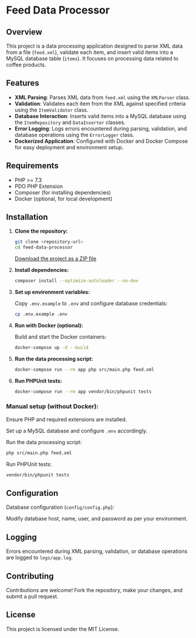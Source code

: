 
# Feed Data Processor

## Overview

This project is a data processing application designed to parse XML data from a file (`feed.xml`), validate each item, and insert valid items into a MySQL database table (`items`). It focuses on processing data related to coffee products.

## Features

- **XML Parsing**: Parses XML data from `feed.xml` using the `XMLParser` class.
- **Validation**: Validates each item from the XML against specified criteria using the `ItemValidator` class.
- **Database Interaction**: Inserts valid items into a MySQL database using the `ItemRepository` and `DataInserter` classes.
- **Error Logging**: Logs errors encountered during parsing, validation, and database operations using the `ErrorLogger` class.
- **Dockerized Application**: Configured with Docker and Docker Compose for easy deployment and environment setup.

## Requirements

- PHP >= 7.3
- PDO PHP Extension
- Composer (for installing dependencies)
- Docker (optional, for local development)

## Installation

1. **Clone the repository:**

   ```bash
   git clone <repository-url>
   cd feed-data-processor
   ```

   [Download the project as a ZIP file](https://github.com/yourusername/feed-data-processor/archive/refs/heads/main.zip)

2. **Install dependencies:**

   ```bash
   composer install --optimize-autoloader --no-dev
   ```

3. **Set up environment variables:**

   Copy `.env.example` to `.env` and configure database credentials:

   ```bash
   cp .env.example .env
   ```

4. **Run with Docker (optional):**

   Build and start the Docker containers:

   ```bash
   docker-compose up -d --build
   ```

5. **Run the data processing script:**

   ```bash
   docker-compose run --rm app php src/main.php feed.xml
   ```

6. **Run PHPUnit tests:**

   ```bash
   docker-compose run --rm app vendor/bin/phpunit tests
   ```

### Manual setup (without Docker):

Ensure PHP and required extensions are installed.

Set up a MySQL database and configure `.env` accordingly.

Run the data processing script:

```bash
php src/main.php feed.xml
```

Run PHPUnit tests:

```bash
vendor/bin/phpunit tests
```

## Configuration

Database configuration (`config/config.php`):

Modify database host, name, user, and password as per your environment.

## Logging

Errors encountered during XML parsing, validation, or database operations are logged to `logs/app.log`.

## Contributing

Contributions are welcome! Fork the repository, make your changes, and submit a pull request.

## License

This project is licensed under the MIT License.
